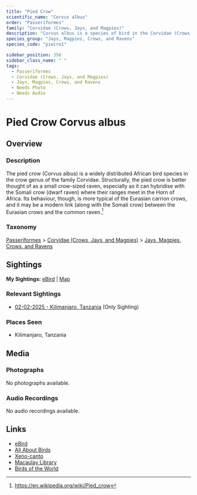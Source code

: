 ```yaml
---
title: "Pied Crow"
scientific_name: "Corvus albus"
order: "Passeriformes"
family: "Corvidae (Crows, Jays, and Magpies)"
description: "Corvus albus is a species of bird in the Corvidae (Crows, Jays, and Magpies) family. It has been observed 1 times."
species_group: "Jays, Magpies, Crows, and Ravens"
species_code: "piecro1"

sidebar_position: 356
sidebar_class_name: " "
tags: 
  - Passeriformes
  - Corvidae (Crows, Jays, and Magpies)
  - Jays, Magpies, Crows, and Ravens
  - Needs Photo
  - Needs Audio
---
```


# Pied Crow <span className='sci_name'>Corvus albus</span>

## Overview

### Description
The pied crow (Corvus albus) is a widely distributed African bird species in the crow genus of the family Corvidae.
Structurally, the pied crow is better thought of as a small crow-sized raven, especially as it can hybridise with the Somali crow (dwarf raven) where their ranges meet in the Horn of Africa. Its behaviour, though, is more typical of the Eurasian carrion crows, and it may be a modern link (along with the Somali crow) between the Eurasian crows and the common raven.[^1]

[^1]: https://en.wikipedia.org/wiki/Pied_crow

### Taxonomy
[Passeriformes](/tags/passeriformes) > [Corvidae (Crows, Jays, and Magpies)](/tags/corvidae-crows-jays-and-magpies) > [Jays, Magpies, Crows, and Ravens](/tags/jays-magpies-crows-and-ravens)


## Sightings

**My Sightings:** [eBird](https://ebird.org/lifelist?r=world&time=life&spp=piecro1) | [Map](/map?species_code=piecro1)

### Relevant Sightings

* [02-02-2025 - Kilimanjaro, Tanzania](https://ebird.org/checklist/S216358669) (Only Sighting)

### Places Seen

* Kilimanjaro, Tanzania



## Media
### Photographs
No photographs available.

### Audio Recordings
No audio recordings available.

## Links
* [eBird](https://ebird.org/species/piecro1) 
* [All About Birds](https://www.allaboutbirds.org/guide/piecro1) 
* [Xeno-canto](https://www.xeno-canto.org/species/corvus-albus) 
* [Macaulay Library](https://search.macaulaylibrary.org/catalog?taxonCode=piecro1&sort=rating_rank_desc)
* [Birds of the World](https://birdsoftheworld.org/bow/species/piecro1)
